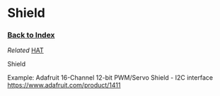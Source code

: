 
# Shield

### [Back to Index](index.md)

*Related* [HAT](hat.md)

Shield

Example: Adafruit 16-Channel 12-bit PWM/Servo Shield - I2C interface  https://www.adafruit.com/product/1411
